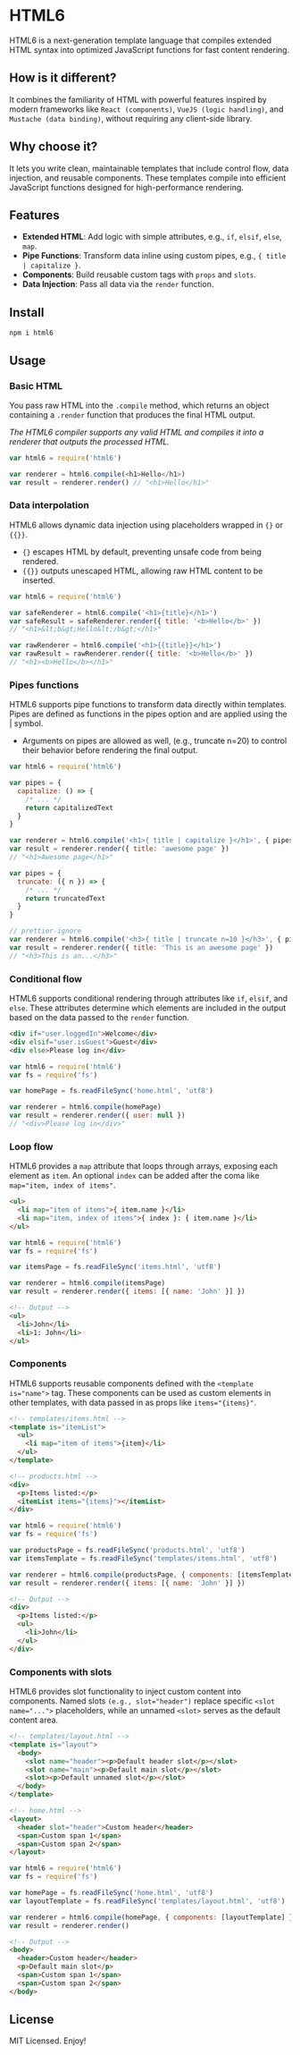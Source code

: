 # HTML6

HTML6 is a next-generation template language that compiles extended HTML syntax into optimized JavaScript functions for fast content rendering.

## How is it different?

It combines the familiarity of HTML with powerful features inspired by modern frameworks like `React (components)`, `VueJS (logic handling)`, and `Mustache (data binding)`, without requiring any client-side library.

## Why choose it?

It lets you write clean, maintainable templates that include control flow, data injection, and reusable components. These templates compile into efficient JavaScript functions designed for high-performance rendering.

## Features

- **Extended HTML**: Add logic with simple attributes, e.g., `if`, `elsif`, `else`, `map`.
- **Pipe Functions**: Transform data inline using custom pipes, e.g., `{ title | capitalize }`.
- **Components**: Build reusable custom tags with `props` and `slots`.
- **Data Injection**: Pass all data via the `render` function.

## Install

```
npm i html6
```

## Usage

### Basic HTML

You pass raw HTML into the `.compile` method, which returns an object containing a `.render` function that produces the final HTML output.

_The HTML6 compiler supports any valid HTML and compiles it into a renderer that outputs the processed HTML._

```js
var html6 = require('html6')

var renderer = html6.compile(<h1>Hello</h1>)
var result = renderer.render() // "<h1>Hello</h1>"
```

### Data interpolation

HTML6 allows dynamic data injection using placeholders wrapped in `{}` or `{{}}`.

- `{}` escapes HTML by default, preventing unsafe code from being rendered.
- `{{}}` outputs unescaped HTML, allowing raw HTML content to be inserted.

```js
var html6 = require('html6')

var safeRenderer = html6.compile('<h1>{title}</h1>')
var safeResult = safeRenderer.render({ title: '<b>Hello</b>' })
// "<h1>&lt;b&gt;Hello&lt;/b&gt;</h1>"

var rawRenderer = html6.compile('<h1>{{title}}</h1>')
var rawResult = rawRenderer.render({ title: '<b>Hello</b>' })
// "<h1><b>Hello</b></h1>"
```

### Pipes functions

HTML6 supports pipe functions to transform data directly within templates. Pipes are defined as functions in the pipes option and are applied using the | symbol.

- Arguments on pipes are allowed as well, (e.g., truncate n=20) to control their behavior before rendering the final output.

```js
var html6 = require('html6')

var pipes = {
  capitalize: () => {
    /* ... */
    return capitalizedText
  }
}

var renderer = html6.compile('<h1>{ title | capitalize }</h1>', { pipes })
var result = renderer.render({ title: 'awesome page' })
// "<h1>Awesome page</h1>"

var pipes = {
  truncate: ({ n }) => {
    /* ... */
    return truncatedText
  }
}

// prettier-ignore
var renderer = html6.compile('<h3>{ title | truncate n=10 }</h3>', { pipes })
var result = renderer.render({ title: 'This is an awesome page' })
// "<h3>This is an...</h3>"
```

### Conditional flow

HTML6 supports conditional rendering through attributes like `if`, `elsif`, and `else`. These attributes determine which elements are included in the output based on the data passed to the `render` function.

```html
<div if="user.loggedIn">Welcome</div>
<div elsif="user.isGuest">Guest</div>
<div else>Please log in</div>
```

```js
var html6 = require('html6')
var fs = require('fs')

var homePage = fs.readFileSync('home.html', 'utf8')

var renderer = html6.compile(homePage)
var result = renderer.render({ user: null })
// "<div>Please log in</div>"
```

### Loop flow

HTML6 provides a `map` attribute that loops through arrays, exposing each element as `item`. An optional `index` can be added after the coma like `map="item, index of items"`.

```html
<ul>
  <li map="item of items">{ item.name }</li>
  <li map="item, index of items">{ index }: { item.name }</li>
</ul>
```

```js
var html6 = require('html6')
var fs = require('fs')

var itemsPage = fs.readFileSync('items.html', 'utf8')

var renderer = html6.compile(itemsPage)
var result = renderer.render({ items: [{ name: 'John' }] })
```

```html
<!-- Output -->
<ul>
  <li>John</li>
  <li>1: John</li>
</ul>
```

### Components

HTML6 supports reusable components defined with the `<template is="name">` tag. These components can be used as custom elements in other templates, with data passed in as props like `items="{items}"`.

```html
<!-- templates/items.html -->
<template is="itemList">
  <ul>
    <li map="item of items">{item}</li>
  </ul>
</template>
```

```html
<!-- products.html -->
<div>
  <p>Items listed:</p>
  <itemList items="{items}"></itemList>
</div>
```

```js
var html6 = require('html6')
var fs = require('fs')

var productsPage = fs.readFileSync('products.html', 'utf8')
var itemsTemplate = fs.readFileSync('templates/items.html', 'utf8')

var renderer = html6.compile(productsPage, { components: [itemsTemplate] })
var result = renderer.render({ items: [{ name: 'John' }] })
```

```html
<!-- Output -->
<div>
  <p>Items listed:</p>
  <ul>
    <li>John</li>
  </ul>
</div>
```

### Components with slots

HTML6 provides slot functionality to inject custom content into components. Named slots `(e.g., slot="header")` replace specific `<slot name="...">` placeholders, while an unnamed `<slot>` serves as the default content area.

```html
<!-- templates/layout.html -->
<template is="layout">
  <body>
    <slot name="header"><p>Default header slot</p></slot>
    <slot name="main"><p>Default main slot</p></slot>
    <slot><p>Default unnamed slot</p></slot>
  </body>
</template>
```

```html
<!-- home.html -->
<layout>
  <header slot="header">Custom header</header>
  <span>Custom span 1</span>
  <span>Custom span 2</span>
</layout>
```

```js
var html6 = require('html6')
var fs = require('fs')

var homePage = fs.readFileSync('home.html', 'utf8')
var layoutTemplate = fs.readFileSync('templates/layout.html', 'utf8')

var renderer = html6.compile(homePage, { components: [layoutTemplate] })
var result = renderer.render()
```

```html
<!-- Output -->
<body>
  <header>Custom header</header>
  <p>Default main slot</p>
  <span>Custom span 1</span>
  <span>Custom span 2</span>
</body>
```

## License

MIT Licensed. Enjoy!
